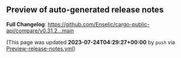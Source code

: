 ## Preview of auto-generated release notes
<!-- Release notes generated using configuration in .github/release.yml at main -->



**Full Changelog**: https://github.com/Enselic/cargo-public-api/compare/v0.31.2...main


(This page was updated **2023-07-24T04:29:27+00:00** by `push` via [Preview-release-notes.yml](https://github.com/Enselic/cargo-public-api/actions/runs/5640812483))
